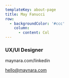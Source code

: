 ```yaml
---
templateKey: about-page
title: May Fanucci
row:
  - backgroundColor: '#ccc'
    column:
      - content: Col
---
```

### UX/UI Designer

maynara.com/linkedin

hello@maynara.com
